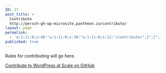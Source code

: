 ```yaml
---
ID: 27
post_title: >
  Contribute
  http://persch-gh-wp-microsite.pantheon.io/contribute/
layout: page
permalink:
  - 'a:1:{i:0;s:48:"a:1:{i:0;s:30:"a:1:{i:0;s:12:"/contribute/";}";}";}'
published: true
---
```

Rules for contributing will go here.

<a class="long-box" href="https://github.com/pantheon-systems/wpas">Contribute to WordPress at Scale on GitHub</a>  